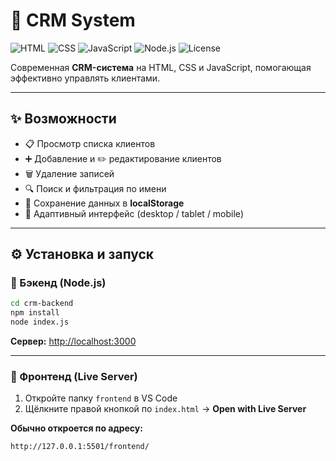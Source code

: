 # 🚀 CRM System

![HTML](https://img.shields.io/badge/HTML-5-orange?logo=html5)
![CSS](https://img.shields.io/badge/CSS-3-blue?logo=css3)
![JavaScript](https://img.shields.io/badge/JavaScript-ES6-yellow?logo=javascript)
![Node.js](https://img.shields.io/badge/Node.js-Backend-green?logo=node.js)
![License](https://img.shields.io/badge/license-MIT-lightgrey)

Современная **CRM-система** на HTML, CSS и JavaScript, помогающая эффективно управлять клиентами.

---

## ✨ Возможности

* 📋 Просмотр списка клиентов
* ➕ Добавление и ✏️ редактирование клиентов
* 🗑️ Удаление записей
* 🔍 Поиск и фильтрация по имени
* 💾 Сохранение данных в **localStorage** 
* 📱 Адаптивный интерфейс (desktop / tablet / mobile)

---

## ⚙️ Установка и запуск

### 🔹 Бэкенд (Node.js)

```bash
cd crm-backend
npm install
node index.js
```

**Сервер:** [http://localhost:3000](http://localhost:3000)

---

### 🔹 Фронтенд (Live Server)

1. Откройте папку `frontend` в VS Code
2. Щёлкните правой кнопкой по `index.html` → **Open with Live Server**

**Обычно откроется по адресу:**

```
http://127.0.0.1:5501/frontend/
```

